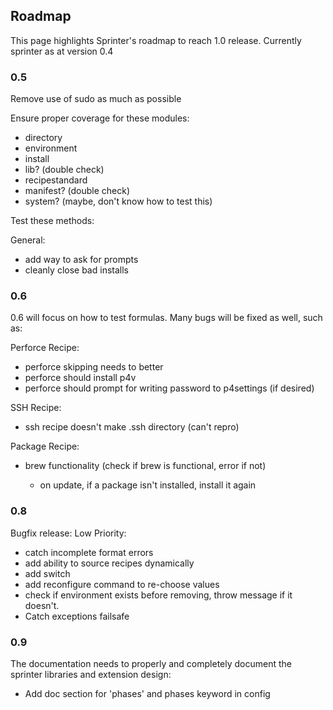 Roadmap
-------

This page highlights Sprinter's roadmap to reach 1.0
release. Currently sprinter as at version 0.4

### 0.5
Remove use of sudo as much as possible

Ensure proper coverage for these modules:

* directory
* environment
* install
* lib? (double check)
* recipestandard
* manifest? (double check)
* system? (maybe, don't know how to test this)

Test these methods:

General:

* add way to ask for prompts
* cleanly close bad installs

### 0.6 
0.6 will focus on how to test formulas. Many bugs will be fixed as well, such as:

Perforce Recipe:

* perforce skipping needs to better
* perforce should install p4v
* perforce should prompt for writing password to p4settings (if desired)

SSH Recipe:

* ssh recipe doesn't make .ssh directory (can't repro)

Package Recipe:

* brew functionality (check if brew is functional, error if not)

    * on update, if a package isn't installed, install it again


### 0.8
Bugfix release:
Low Priority:

* catch incomplete format errors
* add ability to source recipes dynamically
* add switch
* add reconfigure command to re-choose values
* check if environment exists before removing, throw message if it doesn't.
* Catch exceptions failsafe


### 0.9 
The documentation needs to properly and completely document
the sprinter libraries and extension design:

* Add doc section for 'phases' and phases keyword in config
